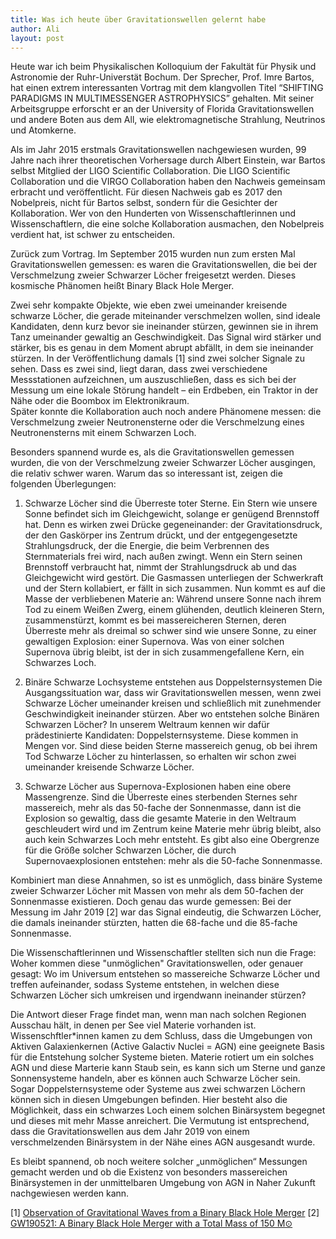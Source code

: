 ```yaml
---
title: Was ich heute über Gravitationswellen gelernt habe
author: Ali
layout: post
---
```



Heute war ich beim Physikalischen Kolloquium der Fakultät für Physik und Astronomie der Ruhr-Universtät Bochum. Der Sprecher, Prof. Imre Bartos, hat einen extrem interessanten Vortrag mit dem klangvollen Titel “SHIFTING PARADIGMS IN MULTIMESSENGER ASTROPHYSICS” gehalten. Mit seiner Arbeitsgruppe erforscht er an der University of Florida Gravitationswellen und andere Boten aus dem All, wie elektromagnetische Strahlung, Neutrinos und Atomkerne.

Als im Jahr 2015 erstmals Gravitationswellen nachgewiesen wurden, 99 Jahre nach ihrer theoretischen Vorhersage durch Albert Einstein, war Bartos selbst Mitglied der LIGO Scientific Collaboration. Die LIGO Scientific Collaboration und die VIRGO Collaboration haben den Nachweis gemeinsam erbracht und veröffentlicht. Für diesen Nachweis gab es 2017 den Nobelpreis, nicht für Bartos selbst, sondern für die Gesichter der Kollaboration. Wer von den Hunderten von Wissenschaftlerinnen und Wissenschaftlern, die eine solche Kollaboration ausmachen, den Nobelpreis verdient hat, ist schwer zu entscheiden. 

Zurück zum Vortrag. Im September 2015 wurden nun zum ersten Mal Gravitationswellen gemessen: es waren die Gravitationswellen, die bei der Verschmelzung zweier Schwarzer Löcher freigesetzt werden. Dieses kosmische Phänomen heißt Binary Black Hole Merger. 

Zwei sehr kompakte Objekte, wie eben zwei umeinander kreisende schwarze Löcher, die gerade miteinander verschmelzen wollen, sind ideale Kandidaten, denn kurz bevor sie ineinander stürzen, gewinnen sie in ihrem Tanz umeinander gewaltig an Geschwindigkeit. Das Signal wird stärker und stärker,  bis es genau in dem Moment abrupt abfällt, in dem sie ineinander stürzen. 
In der Veröffentlichung damals [1] sind zwei solcher Signale zu sehen. Dass es zwei sind, liegt daran, dass zwei verschiedene Messstationen aufzeichnen, um auszuschließen, dass es sich bei der Messung um eine lokale Störung handelt – ein Erdbeben, ein Traktor in der Nähe oder die Boombox im Elektronikraum.  
Später konnte die Kollaboration auch noch andere Phänomene messen: die Verschmelzung zweier Neutronensterne oder die Verschmelzung eines Neutronensterns mit einem Schwarzen Loch. 

Besonders spannend wurde es, als die Gravitationswellen gemessen wurden, die von der Verschmelzung zweier Schwarzer Löcher ausgingen, die relativ schwer waren. Warum das so interessant ist, zeigen die folgenden Überlegungen: 

1) Schwarze Löcher sind die Überreste toter Sterne. Ein Stern wie unsere Sonne befindet sich im Gleichgewicht, solange er genügend Brennstoff hat. Denn es wirken zwei Drücke gegeneinander: der Gravitationsdruck, der den Gaskörper ins Zentrum drückt, und der entgegengesetzte Strahlungsdruck, der die Energie, die beim Verbrennen des Sternmaterials frei wird, nach außen zwingt. Wenn ein Stern seinen Brennstoff verbraucht hat, nimmt der Strahlungsdruck ab und das Gleichgewicht wird gestört. Die Gasmassen unterliegen der Schwerkraft und der Stern kollabiert, er fällt in sich zusammen. Nun kommt es auf die Masse der verbliebenen Materie an: 
Während unsere Sonne nach ihrem Tod zu einem Weißen Zwerg, einem glühenden, deutlich kleineren Stern, zusammenstürzt, kommt es bei massereicheren Sternen, deren Überreste mehr als dreimal so schwer sind wie unsere Sonne, zu einer gewaltigen Explosion: einer Supernova. Was von einer solchen Supernova übrig bleibt, ist der in sich zusammengefallene Kern, ein Schwarzes Loch. 

2) Binäre Schwarze Lochsysteme entstehen aus Doppelsternsystemen
Die Ausgangssituation war, dass wir Gravitationswellen messen, wenn zwei Schwarze Löcher umeinander kreisen und schließlich mit zunehmender Geschwindigkeit ineinander stürzen. Aber wo entstehen solche Binären Schwarzen Löcher? 
In unserem Weltraum kennen wir dafür prädestinierte Kandidaten: Doppelsternsysteme. Diese kommen in Mengen vor. Sind diese beiden Sterne massereich genug, ob bei ihrem Tod Schwarze Löcher zu hinterlassen, so erhalten wir schon zwei umeinander kreisende Schwarze Löcher. 
3) Schwarze Löcher aus Supernova-Explosionen haben eine obere Massengrenze. Sind die Überreste eines sterbenden Sternes sehr massereich, mehr als das 50-fache der Sonnenmasse, dann ist die Explosion so gewaltig, dass die gesamte Materie in den Weltraum geschleudert wird und im Zentrum keine Materie mehr übrig bleibt, also auch kein Schwarzes Loch mehr entsteht. Es gibt also eine Obergrenze für die Größe solcher Schwarzen Löcher, die durch Supernovaexplosionen entstehen: mehr als die 50-fache Sonnenmasse. 

Kombiniert man diese Annahmen, so ist es unmöglich, dass binäre Systeme zweier Schwarzer Löcher mit Massen von mehr als dem 50-fachen der Sonnenmasse existieren. Doch genau das wurde gemessen: Bei der Messung im Jahr 2019 [2] war das Signal eindeutig, die Schwarzen Löcher, die damals ineinander stürzten, hatten die 68-fache und die 85-fache Sonnenmasse. 

Die Wissenschaftlerinnen und Wissenschaftler stellten sich nun die Frage: Woher kommen diese "unmöglichen" Gravitationswellen, oder genauer gesagt: Wo im Universum entstehen so massereiche Schwarze Löcher und treffen aufeinander, sodass Systeme entstehen, in welchen diese Schwarzen Löcher sich umkreisen und irgendwann ineinander stürzen? 

Die Antwort dieser Frage findet man, wenn man nach solchen Regionen Ausschau hält, in denen per See viel Materie vorhanden ist. Wissenschftler*innen kamen zu dem Schluss, dass die Umgebungen von Aktiven Galaxienkernen (Active Galactiv Nuclei = AGN) eine geeignete Basis für die Entstehung solcher Systeme bieten. Materie rotiert um ein solches AGN und diese Marterie kann Staub sein, es kann sich um Sterne und ganze Sonnensysteme handeln, aber es können auch Schwarze Löcher sein. Sogar Doppelsternsysteme oder Systeme aus zwei schwarzen Löchern können sich in diesen Umgebungen befinden. Hier besteht also die Möglichkeit, dass ein schwarzes Loch einem solchen Binärsystem begegnet und dieses mit mehr Masse anreichert. 
Die Vermutung ist entsprechend, dass die Gravitationswellen aus dem Jahr 2019 von einem verschmelzenden Binärsystem in der Nähe eines AGN ausgesandt wurde. 

Es bleibt spannend, ob noch weitere solcher „unmöglichen“ Messungen gemacht werden und ob die Existenz von besonders massereichen Binärsystemen in der unmittelbaren Umgebung von AGN in Naher Zukunft nachgewiesen werden kann. 

[1] <a href="https://journals.aps.org/prl/pdf/10.1103/PhysRevLett.116.061102">Observation of Gravitational Waves from a Binary Black Hole Merger</a>
[2] <a href="https://journals.aps.org/prl/pdf/10.1103/PhysRevLett.116.061102">GW190521: A Binary Black Hole Merger with a Total Mass of 150 M⊙</a>

